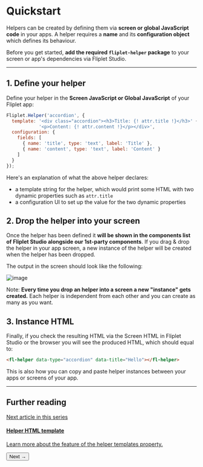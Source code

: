 # Quickstart

Helpers can be created by defining them via **screen or global JavaScript code** in your apps. A helper requires a **name** and its **configuration object** which defines its behaviour.

<p class="quote">Before you get started, <strong>add the required <code>fliplet-helper</code> package</strong> to your screen or app's dependencies via Fliplet Studio.</p>

---

## 1. Define your helper

Define your helper in the <strong>Screen JavaScript or Global JavaScript</strong> of your Fliplet app:

```js
Fliplet.Helper('accordion', {
  template: '<div class="accordion"><h3>Title: {! attr.title !}</h3>' +
            '<p>Content: {! attr.content !}</p></div>',
  configuration: {
    fields: [
      { name: 'title', type: 'text', label: 'Title' },
      { name: 'content', type: 'text', label: 'Content' }
    ]
  }
});
```

Here's an explanation of what the above helper declares:
- a template string for the helper, which would print some HTML with two dynamic properties such as `attr.title`
- a configuration UI to set up the value for the two dynamic properties

## 2. Drop the helper into your screen

Once the helper has been defined it **will be shown in the components list of Fliplet Studio alongside our 1st-party components**. If you drag & drop the helper in your app screen, a new instance of the helper will be created when the helper has been dropped.

The output in the screen should look like the following:

![image](/assets/img/helper-1.png)

<p class="quote">Note: <strong>Every time you drop an helper into a screen a new "instance" gets created.</strong> Each helper is independent from each other and you can create as many as you want.</p>

## 3. Instance HTML

Finally, if you check the resulting HTML via the Screen HTML in Fliplet Studio or the browser you will see the produced HTML, which should equal to:

```html
<fl-helper data-type="accordion" data-title="Hello"></fl-helper>
```

This is also how you can copy and paste helper instances between your apps or screens of your app.

---

## Further reading

<section class="blocks alt">
  <a class="bl two" href="templates.html">
    <div>
      <span class="pin">Next article in this series</span>
      <h4>Helper HTML template</h4>
      <p>Learn more about the feature of the helper templates property.</p>
      <button>Next &rarr;</button>
    </div>
  </a>
</section>